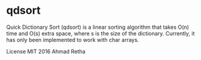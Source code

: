 # qdsort

Quick Dictionary Sort (qdsort) is a linear sorting algorithm that takes O(n) time
and O(s) extra space, where s is the size of the dictionary. Currently, it has
only been implemented to work with char arrays. 

License MIT 2016 Ahmad Retha
